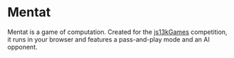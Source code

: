 Mentat
======

Mentat is a game of computation. Created for the [js13kGames][] competition, it
runs in your browser and features a pass-and-play mode and an AI opponent.

[js13kGames]: http://js13kgames.com/ "HTML5 and JavaScript Game Development Competition in just 13 kilobytes"
